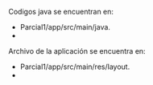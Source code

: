 
Codigos java se encuentran en:
- Parcial1/app/src/main/java.
- 
Archivo de la aplicación se encuentra en:
- Parcial1/app/src/main/res/layout.
- 

